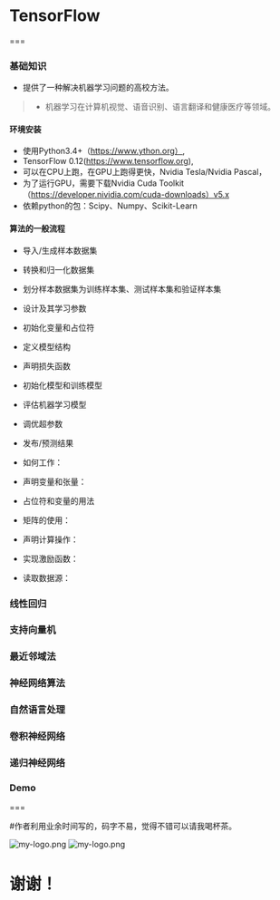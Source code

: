 # TensorFlow
===

### 基础知识
- 提供了一种解决机器学习问题的高校方法。
> - 机器学习在计算机视觉、语音识别、语言翻译和健康医疗等领域。

#### 环境安装
>
- 使用Python3.4+（https://www.ython.org）,
- TensorFlow 0.12(https://www.tensorflow.org),
- 可以在CPU上跑，在GPU上跑得更快，Nvidia Tesla/Nvidia Pascal，
- 为了运行GPU，需要下载Nvidia Cuda Toolkit（https://developer.nividia.com/cuda-downloads）v5.x
- 依赖python的包：Scipy、Numpy、Scikit-Learn 

#### 算法的一般流程
>
- 导入/生成样本数据集
- 转换和归一化数据集
- 划分样本数据集为训练样本集、测试样本集和验证样本集
- 设计及其学习参数
- 初始化变量和占位符
- 定义模型结构
- 声明损失函数
- 初始化模型和训练模型
- 评估机器学习模型
- 调优超参数
- 发布/预测结果



- 如何工作：
- 声明变量和张量：
- 占位符和变量的用法
- 矩阵的使用：
- 声明计算操作：
- 实现激励函数：
- 读取数据源：

### 线性回归


### 支持向量机


### 最近邻域法


### 神经网络算法


### 自然语言处理


###  卷积神经网络



### 递归神经网络


### Demo
>

===

#作者利用业余时间写的，码字不易，觉得不错可以请我喝杯茶。

![my-logo.png](http://m.qpic.cn/psb?/V13wPQGu1WsR3d/7EZYVY6YKSdhaCsPFIqLou2laqOK*7qrxkKFP1GaOXw!/b/dFIBAAAAAAAA&bo=4QBSAQAAAAARB4I!&rf=viewer_4)
![my-logo.png](http://m.qpic.cn/psb?/V13wPQGu1WsR3d/n4XEA4NusddLVrFcilRR4OP3NdNs2AfksfIMvWHlzIQ!/b/dLkAAAAAAAAA&bo=DgFvAQAAAAARF0E!&rf=viewer_4)

# 谢谢！





